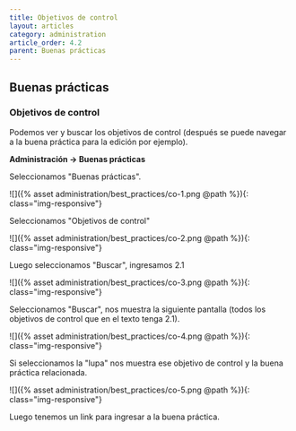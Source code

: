 ```yaml
---
title: Objetivos de control
layout: articles
category: administration
article_order: 4.2
parent: Buenas prácticas
---
```

## Buenas prácticas

### Objetivos de control

Podemos ver y buscar los objetivos de control (después se puede navegar a la buena práctica para la edición por ejemplo).

**Administración -> Buenas prácticas**

Seleccionamos "Buenas prácticas".

![]({% asset administration/best_practices/co-1.png @path %}){: class="img-responsive"}

Seleccionamos "Objetivos de control"

![]({% asset administration/best_practices/co-2.png @path %}){: class="img-responsive"}

Luego seleccionamos "Buscar", ingresamos 2.1

![]({% asset administration/best_practices/co-3.png @path %}){: class="img-responsive"}

Seleccionamos "Buscar", nos muestra la siguiente pantalla (todos los objetivos de control que en el texto tenga 2.1).

![]({% asset administration/best_practices/co-4.png @path %}){: class="img-responsive"}

Si seleccionamos la "lupa" nos muestra ese objetivo de control y la buena práctica relacionada.

![]({% asset administration/best_practices/co-5.png @path %}){: class="img-responsive"}

Luego tenemos un link para ingresar a la buena práctica.
